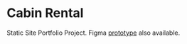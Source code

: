 # Cabin Rental

Static Site Portfolio Project. Figma [prototype](https://www.figma.com/proto/6YON3GST00F16qlM3rDA4X/Cabin-Rentals?node-id=0%3A1) also available.
